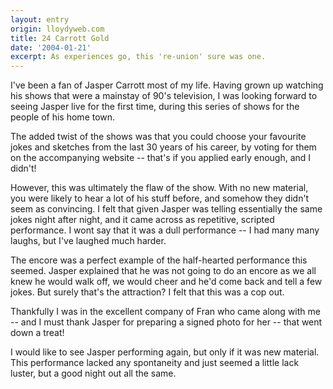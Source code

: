 ```yaml
---
layout: entry
origin: lloydyweb.com
title: 24 Carrott Gold
date: '2004-01-21'
excerpt: As experiences go, this 're-union' sure was one.
---
```

I've been a fan of Jasper Carrott most of my life. Having grown up watching his shows that were a mainstay of 90's television, I was looking forward to seeing Jasper live for the first time, during this series of shows for the people of his home town.

The added twist of the shows was that you could choose your favourite jokes and sketches from the last 30 years of his career, by voting for them on the accompanying website -- that's if you applied early enough, and I didn't!

However, this was ultimately the flaw of the show. With no new material, you were likely to hear a lot of his stuff before, and somehow they didn't seem as convincing. I felt that given Jasper was telling essentially the same jokes night after night, and it came across as repetitive, scripted performance. I wont say that it was a dull performance -- I had many many laughs, but I've laughed much harder.

The encore was a perfect example of the half-hearted performance this seemed. Jasper explained that he was not going to do an encore as we all knew he would walk off, we would cheer and he'd come back and tell a few jokes. But surely that's the attraction? I felt that this was a cop out.

Thankfully I was in the excellent company of Fran who came along with me -- and I must thank Jasper for preparing a signed photo for her -- that went down a treat!

I would like to see Jasper performing again, but only if it was new material. This performance lacked any spontaneity and just seemed a little lack luster, but a good night out all the same.